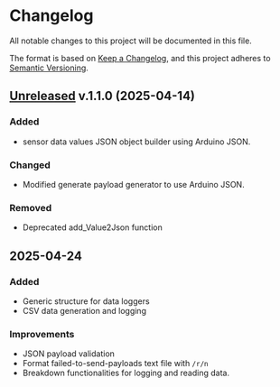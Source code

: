 # Changelog

All notable changes to this project will be documented in this file.

The format is based on [Keep a Changelog](https://keepachangelog.com/en/1.1.0/),
and this project adheres to [Semantic Versioning](https://semver.org/spec/v2.0.0.html).

## [Unreleased](https://github.com/gideonmaina/sensors_power_saver/releases/tag/v1.1.0) v.1.1.0 (2025-04-14)

### Added
 - sensor data values JSON object builder using Arduino JSON.

 ### Changed
 - Modified generate payload generator to use Arduino JSON. 
  
### Removed
 - Deprecated add_Value2Json function

## 2025-04-24

### Added
 - Generic structure for data loggers
 - CSV data generation and logging

### Improvements
 - JSON payload validation
 - Format failed-to-send-payloads text file with `/r/n`
 - Breakdown functionalities for logging and reading data.
